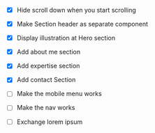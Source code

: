 - [x] Hide scroll down when you start scrolling
- [x] Make Section header as separate component
- [x] Display illustration at Hero section
- [x] Add about me section
- [x] Add expertise section
- [x] Add contact Section

- [ ] Make the mobile menu works
- [ ] Make the nav works
- [ ] Exchange lorem ipsum
